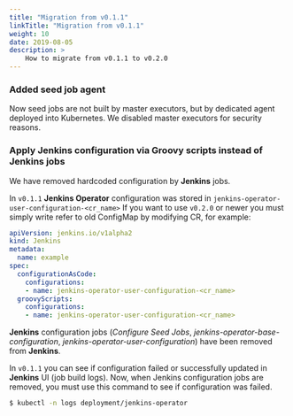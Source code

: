 ```yaml
---
title: "Migration from v0.1.1"
linkTitle: "Migration from v0.1.1"
weight: 10
date: 2019-08-05
description: >
    How to migrate from v0.1.1 to v0.2.0
---
```


### Added seed job agent
Now seed jobs are not built by master executors, but by dedicated agent deployed into Kubernetes. We disabled master executors for security reasons.

### Apply Jenkins configuration via Groovy scripts instead of Jenkins jobs
We have removed hardcoded configuration by **Jenkins** jobs. 

In `v0.1.1` **Jenkins Operator** configuration was stored in `jenkins-operator-user-configuration-<cr_name>`
If you want to use `v0.2.0` or newer you must simply write refer to old ConfigMap by modifying CR, for example:

```yaml
apiVersion: jenkins.io/v1alpha2
kind: Jenkins
metadata:
  name: example
spec:
  configurationAsCode:
    configurations: 
    - name: jenkins-operator-user-configuration-<cr_name>
  groovyScripts:
    configurations:
    - name: jenkins-operator-user-configuration-<cr_name>
```

**Jenkins** configuration jobs (*Configure Seed Jobs*, *jenkins-operator-base-configuration*, *jenkins-operator-user-configuration*) have been removed from **Jenkins**.

In `v0.1.1` you can see if configuration failed or successfully updated in **Jenkins** UI (job build logs).
Now, when Jenkins configuration jobs are removed, you must use this command to see if configuration was failed.
```bash
$ kubectl -n logs deployment/jenkins-operator
```